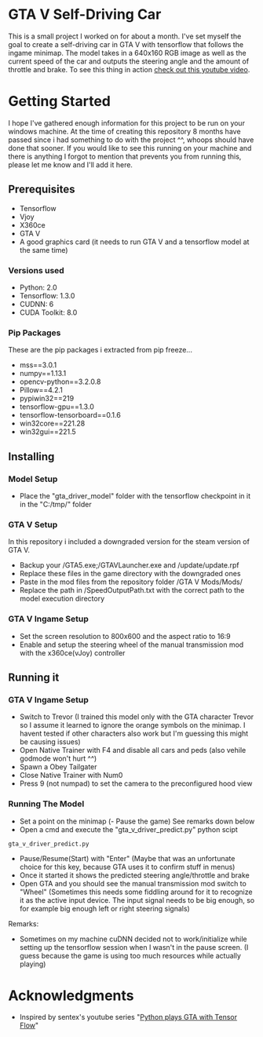 # GTA V Self-Driving Car

This is a small project I worked on for about a month. I've set myself the goal to create a self-driving car in GTA V with tensorflow that follows the ingame minimap. The model takes in a 640x160 RGB image as well as the current speed of the car and outputs the steering angle and the amount of throttle and brake. To see this thing in action [check out this youtube video](https://www.youtube.com/watch?v=7qjLxvY-khA&t=93s).

# Getting Started

I hope I've gathered enough information for this project to be run on your windows machine. At the time of creating this repository 8 months have passed since i had something to do with the project ^^, whoops should have done that sooner. If you would like to see this running on your machine and there is anything I forgot to mention that prevents you from running this, please let me know and I'll add it here.

## Prerequisites

- Tensorflow
- Vjoy
- X360ce
- GTA V
- A good graphics card (it needs to run GTA V and a tensorflow model at the same time)

### Versions used

- Python: 2.0
- Tensorflow: 1.3.0
- CUDNN: 6
- CUDA Toolkit: 8.0

### Pip Packages

These are the pip packages i extracted from pip freeze...

- mss==3.0.1
- numpy==1.13.1
- opencv-python==3.2.0.8
- Pillow==4.2.1
- pypiwin32==219
- tensorflow-gpu==1.3.0
- tensorflow-tensorboard==0.1.6
- win32core==221.28
- win32gui==221.5

## Installing

### Model Setup

- Place the "gta_driver_model" folder with the tensorflow checkpoint in it in the "C:/tmp/" folder

### GTA V Setup

In this repository i included a downgraded version for the steam version of GTA V.

- Backup your /GTA5.exe;/GTAVLauncher.exe and /update/update.rpf
- Replace these files in the game directory with the downgraded ones
- Paste in the mod files from the repository folder /GTA V Mods/Mods/
- Replace the path in /SpeedOutputPath.txt with the correct path to the model execution directory

### GTA V Ingame Setup

- Set the screen resolution to 800x600 and the aspect ratio to 16:9
- Enable and setup the steering wheel of the manual transmission mod with the x360ce(vJoy) controller

## Running it

### GTA V Ingame Setup

- Switch to Trevor (I trained this model only with the GTA character Trevor so I assume it learned to ignore the orange symbols on the minimap. I havent tested if other characters also work but I'm guessing this might be causing issues)
- Open Native Trainer with F4 and disable all cars and peds (also vehile godmode won't hurt ^^)
- Spawn a Obey Tailgater
- Close Native Trainer with Num0
- Press 9 (not numpad) to set the camera to the preconfigured hood view

### Running The Model

- Set a point on the minimap
(- Pause the game) See remarks down below
- Open a cmd and execute the "gta_v_driver_predict.py" python scipt
```
gta_v_driver_predict.py
```
- Pause/Resume(Start) with "Enter" (Maybe that was an unfortunate choice for this key, because GTA uses it to confirm stuff in menus)
- Once it started it shows the predicted steering angle/throttle and brake
- Open GTA and you should see the manual transmission mod switch to "Wheel" (Sometimes this needs some fiddling around for it to recognize it as the active input device. The input signal needs to be big enough, so for example big enough left or right steering signals)

Remarks:

- Sometimes on my machine cuDNN decided not to work/initialize while setting up the tensorflow session when I wasn't in the pause screen. (I guess because the game is using too much resources while actually playing)

# Acknowledgments

- Inspired by sentex's youtube series "[Python plays GTA with Tensor Flow](https://www.youtube.com/watch?v=ks4MPfMq8aQ&list=PLQVvvaa0QuDeETZEOy4VdocT7TOjfSA8a)"
